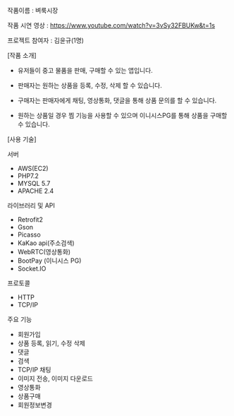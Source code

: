 ﻿작품이름 : 벼룩시장

작품 시연 영상 : https://www.youtube.com/watch?v=3vSy32FBUKw&t=1s

프로젝트 참여자 : 김윤규(1명)

[작품 소개] 

- 유저들이 중고 물품을 판매, 구매할 수 있는 앱입니다. 

- 판매자는 원하는 상품을 등록, 수정, 삭제 할 수 있습니다.

- 구매자는 판매자에게 채팅, 영상통화, 댓글을 통해 상품 문의를 할 수 있습니다.

- 원하는 상품일 경우 찜 기능을 사용할 수 있으며 이니시스PG를 통해 상품을 구매할 수 있습니다.

[사용 기술]

서버
- AWS(EC2)
- PHP7.2
- MYSQL 5.7
- APACHE 2.4
 
라이브러리 및 API
- Retrofit2
- Gson
- Picasso
- KaKao api(주소검색)
- WebRTC(영상통화)
- BootPay (이니시스 PG)
- Socket.IO

프로토콜
- HTTP
- TCP/IP

주요 기능
- 회원가입
- 상품 등록, 읽기, 수정 삭제
- 댓글
- 검색
- TCP/IP 채팅
- 이미지 전송, 이미지 다운로드
- 영상통화
- 상품구매
- 회원정보변경
